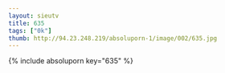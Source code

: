 ```yaml
--- 
layout: sieutv
title: 635
tags: ["0k"]
thumb: http://94.23.248.219/absoluporn-1/image/002/635.jpg
---
```

{% include absoluporn key="635" %} 
